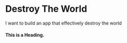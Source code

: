 # Destroy The World
I want to build an app that effectively destroy the world
#### This is a Heading.
